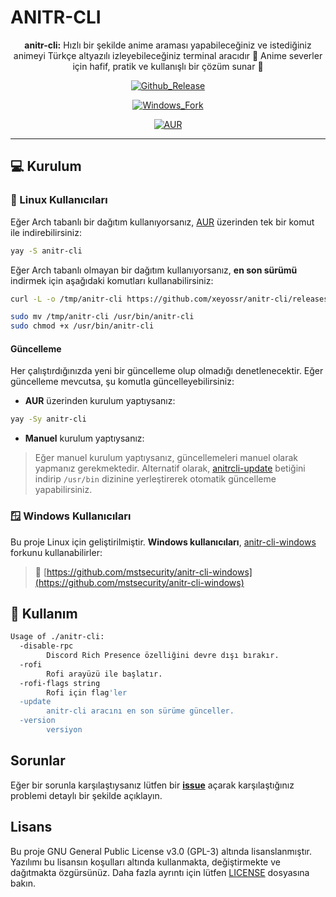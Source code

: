  # ANITR-CLI

<div align="center">
 
  **anitr-cli:** Hızlı bir şekilde anime araması yapabileceğiniz ve istediğiniz animeyi Türkçe altyazılı izleyebileceğiniz terminal aracıdır 💫 Anime severler için hafif, pratik ve kullanışlı bir çözüm sunar 🚀

  [![Github_Release](https://img.shields.io/github/v/release/xeyossr/anitr-cli?style=for-the-badge&include_prereleases&label=GitHub%20Release)](https://github.com/xeyossr/anitr-cli/releases)

  [![Windows_Fork](https://img.shields.io/github/v/release/mstsecurity/anitr-cli-windows?include_prereleases&display_name=release&label=Windows%20Fork&style=for-the-badge)](https://github.com/mstsecurity/anitr-cli-windows)

  [![AUR](https://img.shields.io/aur/version/anitr-cli?style=for-the-badge)](https://aur.archlinux.org/packages/anitr-cli)

---

</div>

## 💻 Kurulum

### 🐧 Linux Kullanıcıları

Eğer Arch tabanlı bir dağıtım kullanıyorsanız, [AUR](https://aur.archlinux.org/packages/anitr-cli) üzerinden tek bir komut ile indirebilirsiniz:

```bash
yay -S anitr-cli
```

Eğer Arch tabanlı olmayan bir dağıtım kullanıyorsanız, **en son sürümü** indirmek için aşağıdaki komutları kullanabilirsiniz:
```bash
curl -L -o /tmp/anitr-cli https://github.com/xeyossr/anitr-cli/releases/latest/download/anitr-cli

sudo mv /tmp/anitr-cli /usr/bin/anitr-cli
sudo chmod +x /usr/bin/anitr-cli
```

#### Güncelleme

Her çalıştırdığınızda yeni bir güncelleme olup olmadığı denetlenecektir. Eğer güncelleme mevcutsa, şu komutla güncelleyebilirsiniz:

- **AUR** üzerinden kurulum yaptıysanız:
```bash
yay -Sy anitr-cli
```

- **Manuel** kurulum yaptıysanız:
> Eğer manuel kurulum yaptıysanız, güncellemeleri manuel olarak yapmanız gerekmektedir. Alternatif olarak, [anitrcli-update](anitrcli-update) betiğini indirip `/usr/bin` dizinine yerleştirerek otomatik güncelleme yapabilirsiniz.


### 🪟 Windows Kullanıcıları

Bu proje Linux için geliştirilmiştir. **Windows kullanıcıları**, [anitr-cli-windows](https://github.com/mstsecurity/anitr-cli-windows) forkunu kullanabilirler:

> 🔗 [https://github.com/mstsecurity/anitr-cli-windows](https://github.com/mstsecurity/anitr-cli-windows)

## 👾 Kullanım

```bash
Usage of ./anitr-cli:
  -disable-rpc
    	Discord Rich Presence özelliğini devre dışı bırakır.
  -rofi
    	Rofi arayüzü ile başlatır.
  -rofi-flags string
    	Rofi için flag'ler
  -update
    	anitr-cli aracını en son sürüme günceller.
  -version
    	versiyon
```

## Sorunlar

Eğer bir sorunla karşılaştıysanız lütfen bir [**issue**](https://github.com/xeyossr/anitr-cli/issue) açarak karşılaştığınız problemi detaylı bir şekilde açıklayın.

## Lisans

Bu proje GNU General Public License v3.0 (GPL-3) altında lisanslanmıştır. Yazılımı bu lisansın koşulları altında kullanmakta, değiştirmekte ve dağıtmakta özgürsünüz. Daha fazla ayrıntı için lütfen [LICENSE](LICENSE) dosyasına bakın.

